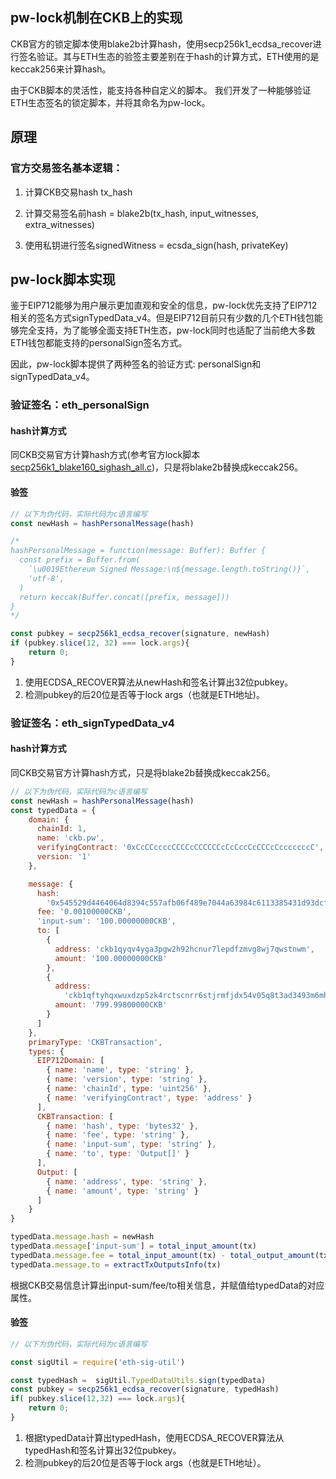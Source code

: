 ## pw-lock机制在CKB上的实现

CKB官方的锁定脚本使用blake2b计算hash，使用secp256k1_ecdsa_recover进行签名验证。其与ETH生态的验签主要差别在于hash的计算方式，ETH使用的是keccak256来计算hash。

由于CKB脚本的灵活性，能支持各种自定义的脚本。 我们开发了一种能够验证ETH生态签名的锁定脚本，并将其命名为pw-lock。

## 原理

### 官方交易签名基本逻辑：

1. 计算CKB交易hash tx_hash

2. 计算交易签名前hash = blake2b(tx_hash, input_witnesses, extra_witnesses)

3. 使用私钥进行签名signedWitness = ecsda_sign(hash, privateKey)


## pw-lock脚本实现

鉴于EIP712能够为用户展示更加直观和安全的信息，pw-lock优先支持了EIP712相关的签名方式signTypedData_v4。但是EIP712目前只有少数的几个ETH钱包能够完全支持，为了能够全面支持ETH生态，pw-lock同时也适配了当前绝大多数ETH钱包都能支持的personalSign签名方式。

因此，pw-lock脚本提供了两种签名的验证方式: personalSign和signTypedData_v4。

### 验证签名：eth_personalSign

#### hash计算方式
同CKB交易官方计算hash方式(参考官方lock脚本[secp256k1_blake160_sighash_all.c](https://github.com/nervosnetwork/ckb-system-scripts/blob/master/c/secp256k1_blake160_sighash_all.c))，只是将blake2b替换成keccak256。

#### 验签
```javascript
// 以下为伪代码，实际代码为c语言编写
const newHash = hashPersonalMessage(hash)

/*
hashPersonalMessage = function(message: Buffer): Buffer {
  const prefix = Buffer.from(
    `\u0019Ethereum Signed Message:\n${message.length.toString()}`,
    'utf-8',
  )
  return keccak(Buffer.concat([prefix, message]))
}
*/

const pubkey = secp256k1_ecdsa_recover(signature, newHash)
if (pubkey.slice(12, 32) === lock.args){
    return 0;
}
```

1. 使用ECDSA_RECOVER算法从newHash和签名计算出32位pubkey。
2. 检测pubkey的后20位是否等于lock args（也就是ETH地址)。

### 验证签名：eth_signTypedData_v4

#### hash计算方式
同CKB交易官方计算hash方式，只是将blake2b替换成keccak256。

```javascript
// 以下为伪代码，实际代码为c语言编写
const newHash = hashPersonalMessage(hash)
const typedData = {
    domain: {
      chainId: 1,
      name: 'ckb.pw',
      verifyingContract: '0xCcCCccccCCCCcCCCCCCcCcCccCcCCCcCcccccccC',
      version: '1'
    },

    message: {
      hash:
        '0x545529d4464064d8394c557afb06f489e7044a63984c6113385431d93dcffa1b',
      fee: '0.00100000CKB',
      'input-sum': '100.00000000CKB',
      to: [
        {
          address: 'ckb1qyqv4yga3pgw2h92hcnur7lepdfzmvg8wj7qwstnwm',
          amount: '100.00000000CKB'
        },
        {
          address:
            'ckb1qftyhqxwuxdzp5zk4rctscnrr6stjrmfjdx54v05q8t3ad3493m6mhcekrn0vk575h44ql9ry53z3gzhtc2exudxcyg',
          amount: '799.99800000CKB'
        }
      ]
    },
    primaryType: 'CKBTransaction',
    types: {
      EIP712Domain: [
        { name: 'name', type: 'string' },
        { name: 'version', type: 'string' },
        { name: 'chainId', type: 'uint256' },
        { name: 'verifyingContract', type: 'address' }
      ],
      CKBTransaction: [
        { name: 'hash', type: 'bytes32' },
        { name: 'fee', type: 'string' },
        { name: 'input-sum', type: 'string' },
        { name: 'to', type: 'Output[]' }
      ],
      Output: [
        { name: 'address', type: 'string' },
        { name: 'amount', type: 'string' }
      ]
    }
}

typedData.message.hash = newHash
typedData.message['input-sum'] = total_input_amount(tx)
typedData.message.fee = total_input_amount(tx) - total_output_amount(tx)
typedData.message.to = extractTxOutputsInfo(tx)

```
根据CKB交易信息计算出input-sum/fee/to相关信息，并赋值给typedData的对应属性。

#### 验签
```javascript
// 以下为伪代码，实际代码为c语言编写

const sigUtil = require('eth-sig-util')

const typedHash =  sigUtil.TypedDataUtils.sign(typedData)
const pubkey = secp256k1_ecdsa_recover(signature, typedHash) 
if( pubkey.slice(12,32) === lock.args){
    return 0;
}
```

1. 根据typedData计算出typedHash，使用ECDSA_RECOVER算法从typedHash和签名计算出32位pubkey。
2. 检测pubkey的后20位是否等于lock args（也就是ETH地址）。


